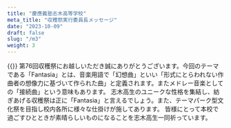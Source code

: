 ```yaml
---
title: "慶應義塾志木高等学校"
meta_title: "収穫祭実行委員長メッセージ"
date: "2023-10-09"
draft: false
slug: "/m3"
weight: 3
---
```

{{<bolder text = "第76回収穫祭実行委員長 富澤克樹">}}
 第76回収穫祭にお越しいただき誠にありがとうございます。今回のテーマである「Fantasia」とは、音楽用語で「幻想曲」といい「形式にとらわれない作曲者の想像力に基づいて作られた曲」と定義されます。またメドレー音楽としての「接続曲」という意味もあります。 志木高生のユニークな性格を集結し、紡ぎあげる収穫祭は正に「Fantasia」と言えるでしょう。また、テーマパーク型文化祭を目指し校内各所に様々な仕掛けが施してあります。 皆様にとって本校で過ごすひとときが素晴らしいものになることを志木高生一同祈っています。